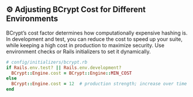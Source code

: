 ## ⚙️ Adjusting BCrypt Cost for Different Environments

BCrypt’s cost factor determines how computationally expensive hashing is. In development and test, you can reduce the cost to speed up your suite, while keeping a high cost in production to maximize security. Use environment checks or Rails initializers to set it dynamically.

```ruby
# config/initializers/bcrypt.rb
if Rails.env.test? || Rails.env.development?
  BCrypt::Engine.cost = BCrypt::Engine::MIN_COST
else
  BCrypt::Engine.cost = 12  # production strength; increase over time
end
```